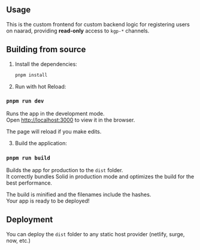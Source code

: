 ## Usage

This is the custom frontend for custom backend logic for registering users on naarad, providing **read-only** access to `kgp-*` channels.

## Building from source

1) Install the dependencies:
   ```bash
   pnpm install

2. Run with hot Reload: 

### `pnpm run dev`

Runs the app in the development mode.<br>
Open [http://localhost:3000](http://localhost:3000) to view it in the browser.

The page will reload if you make edits.<br>

3. Build the application: 
### `pnpm run build`

Builds the app for production to the `dist` folder.<br>
It correctly bundles Solid in production mode and optimizes the build for the best performance.

The build is minified and the filenames include the hashes.<br>
Your app is ready to be deployed!

## Deployment

You can deploy the `dist` folder to any static host provider (netlify, surge, now, etc.)
